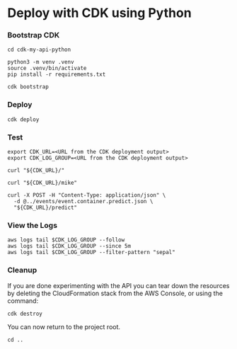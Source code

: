 # Deploy with CDK using Python

### Bootstrap CDK

```shell
cd cdk-my-api-python

python3 -m venv .venv
source .venv/bin/activate
pip install -r requirements.txt

cdk bootstrap
```

### Deploy

```shell
cdk deploy
```

### Test

```shell
export CDK_URL=<URL from the CDK deployment output>
export CDK_LOG_GROUP=<URL from the CDK deployment output>

curl "${CDK_URL}/"

curl "${CDK_URL}/mike"

curl -X POST -H "Content-Type: application/json" \
  -d @../events/event.container.predict.json \
  "${CDK_URL}/predict"
```

### View the Logs

```shell
aws logs tail $CDK_LOG_GROUP --follow
aws logs tail $CDK_LOG_GROUP --since 5m
aws logs tail $CDK_LOG_GROUP --filter-pattern "sepal"
```

### Cleanup

If you are done experimenting with the API you can tear down the resources by deleting the CloudFormation stack from the AWS Console, or using the command:

```shell
cdk destroy
```

You can now return to the project root.

```shell
cd ..
```
